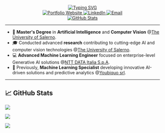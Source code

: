 <p align="center">
  <a href="https://github.com/SatoshiNakamoto99">
    <img src="https://readme-typing-svg.demolab.com?font=Georgia&size=18&duration=2000&pause=100&multiline=true&width=500&height=80&lines=Antonio+Nocerino;Advanced+Machine+Learning+Engineer;AI+Engineer+%7C+Computer+Vision" alt="Typing SVG" />
  </a>
  <br/>

  <a href="https://ai-genius.xyz/about">
    <img src="https://img.shields.io/badge/Website-anto.dev-red?style=flat-square" alt="Portfolio Website" />
  </a>  
  <a href="https://www.linkedin.com/in/anocerino/">
    <img src="https://img.shields.io/badge/-LinkedIn-blue?style=flat-square&logo=linkedin" alt="LinkedIn" />
  </a>
  <a href="mailto:nocerino.antonioai@gmail.com">
    <img src="https://img.shields.io/badge/-Email-red?style=flat-square&logo=gmail&logoColor=white" alt="Email" />
  </a>
  <br/> 

  <a href="https://github.com/SatoshiNakamoto99">
    <img src="https://github-stats-alpha.vercel.app/api?username=SatoshiNakamoto99&cc=22272e&tc=37BCF6&ic=fff&bc=0000" alt="GitHub Stats" />
  </a>
</p>

---

* 📖 **Master's Degree** in **Artificial Intelligence** and **Computer Vision** @[The University of Salerno](https://www.unisa.it/).  
* 🎓 Conducted advanced **research** contributing to cutting-edge AI and computer vision technologies @[The University of Salerno](https://www.unisa.it/).  
* 💻 **Advanced Machine Learning Engineer** focused on enterprise-level Generative AI solutions @[NTT DATA Italia S.p.A](https://www.nttdata.com/it/it/).  
* 💼 Previously, **Machine Learning Specialist** developing innovative AI-driven solutions and predictive analytics @[Youbiquo srl](https://www.youbiquo.eu/).

---

## 📈 GitHub Stats

![](http://github-profile-summary-cards.vercel.app/api/cards/profile-details?username=SatoshiNakamoto99&theme=dracula) 

![](http://github-profile-summary-cards.vercel.app/api/cards/repos-per-language?username=SatoshiNakamoto99&theme=dracula) 

![](http://github-profile-summary-cards.vercel.app/api/cards/most-commit-language?username=SatoshiNakamoto99&theme=dracula)
